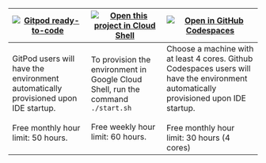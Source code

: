 | [![Gitpod ready-to-code](https://gitpod.io/button/open-in-gitpod.svg)](https://gitpod.io/#https://github.com/danielmenezesbr/soffice-test) | [![Open this project in Cloud Shell](http://gstatic.com/cloudssh/images/open-btn.png)](https://console.cloud.google.com/cloudshell/open?git_repo=https://github.com/danielmenezesbr/soffice-test) | [![Open in GitHub Codespaces](https://github.com/codespaces/badge.svg)](https://github.com/codespaces/new?hide_repo_select=true&ref=main&repo=danielmenezesbr/soffice-test) |
| --- | --- | --- |
| GitPod users will have the environment automatically provisioned upon IDE startup. <br/><br/> Free monthly hour limit: 50 hours. | To provision the environment in Google Cloud Shell, run the command `./start.sh` <br/><br/> Free weekly hour limit: 60 hours.| Choose a machine with at least 4 cores. Github Codespaces users will have the environment automatically provisioned upon IDE startup. <br/><br/> Free monthly hour limit: 30 hours (4 cores) |